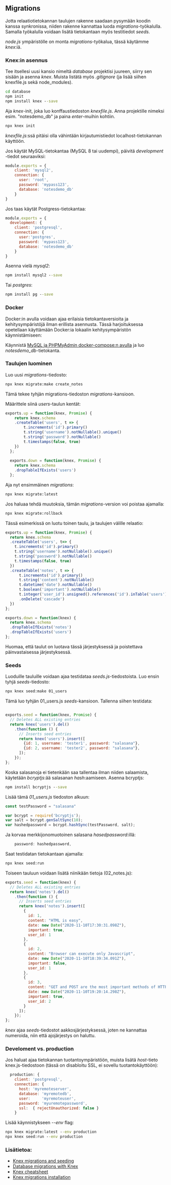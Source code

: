 ## Migrations

Jotta relaatiotietokannan taulujen rakenne saadaan pysymään koodin kanssa synkronissa, niiden rakenne kannattaa luoda *migrations*-työkalulla. Samalla työkalulla voidaan lisätä tietokantaan myös testitiedot *seeds*.

*node.js* ympäristölle on monta *migrations*-työkalua, tässä käytämme *knex*:iä.

### Knex:in asennus

Tee itsellesi uusi kansio nimeltä *database* projektisi juureen, siirry sen sisään ja asenna *knex*. Muista listätä myös *.gitignore* (ja lisää siihen knexfile.js sekä node_modules).

```cmd
cd database
npm init
npm install knex --save
```

Aja *knex*-init, joka luo konffaustiedoston *knexfile.js*. Anna projektille nimeksi esim. "notesdemo_db" ja paina *enter*-muihin kohtiin.

```cmd
npx knex init
```

*knexfile.js*:ssä pitäisi olla vähintään kirjautumistiedot localhost-tietokannan käyttöön.

Jos käytät MySQL-tietokantaa (MySQL 8 tai uudempi), päivitä *development* -tiedot seuraaviksi:

```js
module.exports = {
    client: 'mysql2',
    connection: {
      user: 'root',
      password: 'mypass123',
      database: 'notesdemo_db'
    }
}
```

Jos taas käytät Postgress-tietokantaa:

```js
module.exports = {
  development: {
    client: 'postgresql',
    connection: {
      user:'postgres',
      password: 'mypass123',
      database: 'notesdemo_db'
    }
}
```

Asenna vielä *mysql2*:

```cmd
npm install mysql2 --save
```

Tai *postgres*:

```cmd
npm install pg --save
```

### Docker

Docker:in avulla voidaan ajaa erilaisia tietokantaversioita ja kehitysympäristöjä ilman erillista asennusta. Tässä harjoituksessa opetellaan käyttämään Docker:ia lokaalin kehitysympäristön käynnistämiseen:

Käynnistä [MySQL ja PHPMyAdmin docker-compose:n avulla](https://otredu.github.io/docker/mysql-phpmyadmin.html) ja luo *notesdemo_db*-tietokanta.

### Taulujen luominen

Luo uusi *migrations*-tiedosto:

```cmd
npx knex migrate:make create_notes
```

Tämä tekee tyhjän migrations-tiedoston *migrations*-kansioon.

Määrittele siinä *users*-taulun kentät:

```js
exports.up = function(knex, Promise) {
    return knex.schema
    .createTable('users', t => {
        t.increments('id').primary()
        t.string('username').notNullable().unique()
        t.string('password').notNullable()
        t.timestamps(false, true)
    })
  };
  
  exports.down = function(knex, Promise) {
    return knex.schema
    .dropTableIfExists('users')
  };
```

Aja nyt ensimmäinen *migrations*:

```cmd
npx knex migrate:latest
```

Jos haluaa tehdä muutoksia, tämän *migrations*-version voi poistaa ajamalla:

```cmd
npx knex migrate:rollback
```

Tässä esimerkissä on luotu toinen taulu, ja taulujen välille relaatio:

```js
exports.up = function(knex, Promise) {
  return knex.schema
  .createTable('users', t=> {
    t.increments('id').primary()
    t.string('username').notNullable().unique()
    t.string('password').notNullable()
    t.timestamps(false, true)
  })
  .createTable('notes', t => {
      t.increments('id').primary()
      t.string('content').notNullable()
      t.datetime('date').notNullable()
      t.boolean('important').notNullable()
      t.integer('user_id').unsigned().references('id').inTable('users').notNull()
      .onDelete('cascade')
  })
};

exports.down = function(knex) {
  return knex.schema
  .dropTableIfExists('notes')
  .dropTableIfExists('users')
};

```

Huomaa, että taulut on luotava tässä järjestyksessä ja poistettava päinvastaisessa järjestyksessä.

### Seeds

Luoduille tauluille voidaan ajaa testidataa *seeds.js*-tiedostoista. Luo ensin tyhjä *seeds*-tiedosto:

```cmd
npx knex seed:make 01_users
```

Tämä luo tyhjän 01_users.js *seeds*-kansioon. Tallenna siihen testidata:

```js

exports.seed = function(knex, Promise) {
  // Deletes ALL existing entries
  return knex('users').del()
    .then(function () {
      // Inserts seed entries
      return knex('users').insert([
        {id: 1, username: 'tester1', password: "salasana"},
        {id: 2, username: 'tester2', password: "salasana"},
      ]);
    });
};
```

Koska salasanoja ei tietenkään saa tallentaa ilman niiden salaamista, käytetään *bcryptjs*:ää salasanan *hash*:aamiseen. Asenna bcryptjs:

```cmd
npm install bcryptjs --save
```

Lisää tämä *01_users.js* tiedoston alkuun:

```js
const testPassword = "salasana"

var bcrypt = require('bcryptjs');
var salt = bcrypt.genSaltSync(10);
var hashedpassword = bcrypt.hashSync(testPassword, salt);
```

Ja korvaa merkkijonomuotoinen salasana *hasedpassword*:illä:

```js
    password: hashedpassword,
```

Saat testidatan tietokantaan ajamalla:

```cmd
npx knex seed:run
```

Toiseen tauluun voidaan lisätä niinikään tietoja (02_notes.js):

```js
exports.seed = function(knex) {
  // Deletes ALL existing entries
  return knex('notes').del()
    .then(function () {
      // Inserts seed entries
      return knex('notes').insert([
        {
          id: 1,
          content: "HTML is easy",
          date: new Date("2020-11-10T17:30:31.098Z"),
          important: true,
          user_id: 1
        },
        {
          id: 2,
          content: "Browser can execute only Javascript",
          date: new Date("2020-11-10T18:39:34.091Z"),
          important: false,
          user_id: 1
        },
        {
          id: 3,
          content: "GET and POST are the most important methods of HTTP protocol",
          date: new Date("2020-11-10T19:20:14.298Z"),
          important: true,
          user_id: 2
        }
      ]);
    });
};
```

*knex* ajaa *seeds*-tiedostot aakkosjärjestyksessä, joten ne kannattaa numeroida, niin että ajojärjestys on haluttu.

### Develoment vs. production

Jos haluat ajaa tietokannan tuotantoympäristöön, muista lisätä *host*-tieto knex.js-tiedostoon (tässä on disabloitu SSL, ei sovellu tuotantokäyttöön):

```js
  production: {
    client: 'postgresql',
    connection: {
      host: 'myremoteserver',
      database: 'myremotedb',
      user:     'myremoteuser',
      password: 'myuremotepassword',
      ssl:  { rejectUnauthorized: false }
    }
```

Lisää käynnistykseen *--env* flag:

```cmd
npx knex migrate:latest --env production
npx knex seed:run --env production
```

### Lisätietoa:

- [Knex migrations and seeding](https://gist.github.com/NigelEarle/70db130cc040cc2868555b29a0278261)
- [Database migrations with Knex](http://perkframework.com/v1/guides/database-migrations-knex.html)
- [Knex cheatsheet](https://devhints.io/knex#schema)
- [Knex migrations installation](http://knexjs.org/#Installation-migrations)

